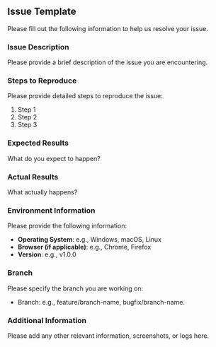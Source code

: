 ## Issue Template
Please fill out the following information to help us resolve your issue.

### Issue Description
Please provide a brief description of the issue you are encountering.

### Steps to Reproduce
Please provide detailed steps to reproduce the issue:
1. Step 1
2. Step 2
3. Step 3

### Expected Results
What do you expect to happen?

### Actual Results
What actually happens?

### Environment Information
Please provide the following information:
- **Operating System**: e.g., Windows, macOS, Linux
- **Browser (if applicable)**: e.g., Chrome, Firefox
- **Version**: e.g., v1.0.0

### Branch
Please specify the branch you are working on:
- Branch: e.g., feature/branch-name, bugfix/branch-name.

### Additional Information
Please add any other relevant information, screenshots, or logs here.